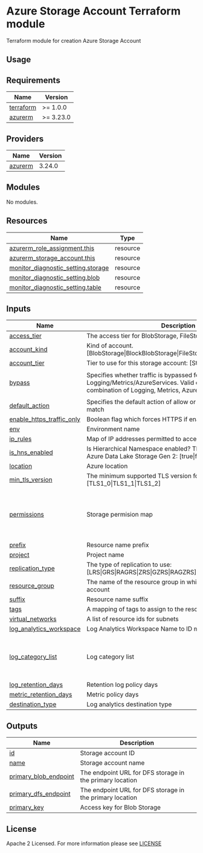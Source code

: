 # Azure Storage Account Terraform module
Terraform module for creation Azure Storage Account

## Usage

<!-- BEGIN_TF_DOCS -->
## Requirements

| Name | Version |
|------|---------|
| <a name="requirement_terraform"></a> [terraform](#requirement\_terraform) | >= 1.0.0 |
| <a name="requirement_azurerm"></a> [azurerm](#requirement\_azurerm) | >= 3.23.0 |

## Providers

| Name | Version |
|------|---------|
| <a name="provider_azurerm"></a> [azurerm](#provider\_azurerm) | 3.24.0 |

## Modules

No modules.

## Resources

| Name                                                                                                                                             | Type |
|--------------------------------------------------------------------------------------------------------------------------------------------------|------|
| [azurerm_role_assignment.this](https://registry.terraform.io/providers/hashicorp/azurerm/latest/docs/resources/role_assignment)                  | resource |
| [azurerm_storage_account.this](https://registry.terraform.io/providers/hashicorp/azurerm/latest/docs/resources/storage_account)                  | resource |
| [monitor_diagnostic_setting.storage](https://registry.terraform.io/providers/hashicorp/azurerm/latest/docs/resources/monitor_diagnostic_setting) | resource |
| [monitor_diagnostic_setting.blob](https://registry.terraform.io/providers/hashicorp/azurerm/latest/docs/resources/monitor_diagnostic_setting)    | resource |
| [monitor_diagnostic_setting.table](https://registry.terraform.io/providers/hashicorp/azurerm/latest/docs/resources/monitor_diagnostic_setting)   | resource |

## Inputs

| Name | Description | Type | Default | Required |
|------|-------------|------|---------|:--------:|
| <a name="input_access_tier"></a> [access\_tier](#input\_access\_tier) | The access tier for BlobStorage, FileStorage and StorageV2 | `string` | `"Hot"` | no |
| <a name="input_account_kind"></a> [account\_kind](#input\_account\_kind) | Kind of account. [BlobStorage\|BlockBlobStorage\|FileStorage\|Storage\|StorageV2] | `string` | `"StorageV2"` | no |
| <a name="input_account_tier"></a> [account\_tier](#input\_account\_tier) | Tier to use for this storage account: [Standard\|Premium] | `string` | `"Standard"` | no |
| <a name="input_bypass"></a> [bypass](#input\_bypass) | Specifies whether traffic is bypassed for Logging/Metrics/AzureServices. Valid options are any combination of Logging, Metrics, AzureServices, or None. | `set(string)` | <pre>[<br>  "AzureServices"<br>]</pre> | no |
| <a name="input_default_action"></a> [default\_action](#input\_default\_action) | Specifies the default action of allow or deny when no other rules match | `string` | `"Deny"` | no |
| <a name="input_enable_https_traffic_only"></a> [enable\_https\_traffic\_only](#input\_enable\_https\_traffic\_only) | Boolean flag which forces HTTPS if enabled: [true\|false] | `bool` | `true` | no |
| <a name="input_env"></a> [env](#input\_env) | Environment name | `string` | n/a | yes |
| <a name="input_ip_rules"></a> [ip\_rules](#input\_ip\_rules) | Map of IP addresses permitted to access storage account | `map(string)` | `null` | no |
| <a name="input_is_hns_enabled"></a> [is\_hns\_enabled](#input\_is\_hns\_enabled) | Is Hierarchical Namespace enabled? This can be used with Azure Data Lake Storage Gen 2: [true\|false] | `bool` | `true` | no |
| <a name="input_location"></a> [location](#input\_location) | Azure location | `string` | n/a | yes |
| <a name="input_min_tls_version"></a> [min\_tls\_version](#input\_min\_tls\_version) | The minimum supported TLS version for the storage account: [TLS1\_0\|TLS1\_1\|TLS1\_2] | `string` | `"TLS1_2"` | no |
| <a name="input_permissions"></a> [permissions](#input\_permissions) | Storage permision map | `list(map(string))` | <pre>[<br>  {<br>    "object_id": null,<br>    "role": null<br>  }<br>]</pre> | no |
| <a name="input_prefix"></a> [prefix](#input\_prefix) | Resource name prefix | `string` | `""` | no |
| <a name="input_project"></a> [project](#input\_project) | Project name | `string` | n/a | yes |
| <a name="input_replication_type"></a> [replication\_type](#input\_replication\_type) | The type of replication to use: [LRS\|GRS\|RAGRS\|ZRS\|GZRS\|RAGZRS] | `string` | `"GRS"` | no |
| <a name="input_resource_group"></a> [resource\_group](#input\_resource\_group) | The name of the resource group in which to create the storage account | `string` | n/a | yes |
| <a name="input_suffix"></a> [suffix](#input\_suffix) | Resource name suffix | `string` | `""` | no |
| <a name="input_tags"></a> [tags](#input\_tags) | A mapping of tags to assign to the resource | `map(any)` | `{}` | no |
| <a name="input_virtual_networks"></a> [virtual\_networks](#input\_virtual\_networks) | A list of resource ids for subnets | `list(string)` | `null` | no |
| <a name="input_log_analytics_workspace"></a> [log_analytics\_workspace](#input\_log\_analytics\_workspace) | Log Analytics Workspace Name to ID map | `map(string)` | `{}` | no |
| <a name="input_log_category_list"></a> [log\_category\_list](#input\_log\_category_list) | Log category list | `list(string)` |  <pre> [ <br> "StorageRead", <br> "StorageWrite", <br> "StorageDelete" <br> ] </pre> | no |
| <a name="input_log_retention_days"></a> [log\_retention\_days](#input\_log\_retention\_days) | Retention log policy days | `number` | `7` | no |
| <a name="input_metric_retention_days"></a> [metric\_retention\_days](#input\_metric\_retention\_days) | Metric policy days | `number` | `7` | no |
| <a name="input_destination_type"></a> [destination\_type](#input\_destination\_type) | Log analytics destination type | `string` | `Dedicated` | no |


## Outputs

| Name | Description |
|------|-------------|
| <a name="output_id"></a> [id](#output\_id) | Storage account ID |
| <a name="output_name"></a> [name](#output\_name) | Storage account name |
| <a name="output_primary_blob_endpoint"></a> [primary\_blob\_endpoint](#output\_primary\_blob\_endpoint) | The endpoint URL for DFS storage in the primary location |
| <a name="output_primary_dfs_endpoint"></a> [primary\_dfs\_endpoint](#output\_primary\_dfs\_endpoint) | The endpoint URL for DFS storage in the primary location |
| <a name="output_primary_key"></a> [primary\_key](#output\_primary\_key) | Access key for Blob Storage |
<!-- END_TF_DOCS -->

## License

Apache 2 Licensed. For more information please see [LICENSE](https://github.com/data-platform-hq/terraform-azurerm-storage-account/tree/main/LICENSE)
